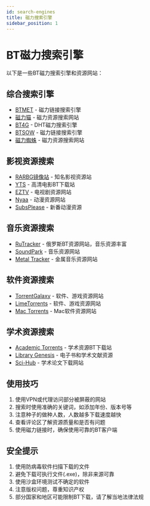 ```yaml
---
id: search-engines
title: 磁力搜索引擎
sidebar_position: 1
---
```


# BT磁力搜索引擎

以下是一些BT磁力搜索引擎和资源网站：

## 综合搜索引擎

- [BTMET](https://www.btmet.com/) - 磁力链接搜索引擎
- [磁力猫](https://xn--vur557cbpe6y0c.lol/) - 磁力资源搜索网站
- [BT4G](https://bt4g.org/) - DHT磁力搜索引擎
- [BTSOW](https://btsow.com/) - 磁力链接搜索引擎
- [磁力蜘蛛](https://www.btmovi.co/) - 磁力资源搜索网站

## 影视资源搜索

- [RARBG镜像站](https://rarbg.unblockit.mov/) - 知名影视资源站
- [YTS](https://yts.mx/) - 高清电影BT下载站
- [EZTV](https://eztv.re/) - 电视剧资源网站
- [Nyaa](https://nyaa.si/) - 动漫资源网站
- [SubsPlease](https://subsplease.org/) - 新番动漫资源

## 音乐资源搜索

- [RuTracker](https://rutracker.org/) - 俄罗斯BT资源网站，音乐资源丰富
- [SoundPark](https://sound-park.world/) - 音乐资源网站
- [Metal Tracker](https://en.metal-tracker.com/) - 金属音乐资源网站

## 软件资源搜索

- [TorrentGalaxy](https://torrentgalaxy.to/) - 软件、游戏资源网站
- [LimeTorrents](https://www.limetorrents.lol/) - 软件、游戏资源网站
- [Mac Torrents](https://mac-torrents.io/) - Mac软件资源网站

## 学术资源搜索

- [Academic Torrents](https://academictorrents.com/) - 学术资源BT下载站
- [Library Genesis](https://libgen.is/) - 电子书和学术文献资源
- [Sci-Hub](https://sci-hub.se/) - 学术论文下载网站

## 使用技巧

1. 使用VPN或代理访问部分被屏蔽的网站
2. 搜索时使用准确的关键词，如添加年份、版本号等
3. 注意种子的做种人数，人数越多下载速度越快
4. 查看评论区了解资源质量和是否有问题
5. 使用磁力链接时，确保使用可靠的BT客户端

## 安全提示

1. 使用防病毒软件扫描下载的文件
2. 避免下载可执行文件(.exe)，除非来源可靠
3. 使用沙盒环境测试不确定的软件
4. 注意版权问题，尊重知识产权
5. 部分国家和地区可能限制BT下载，请了解当地法律法规